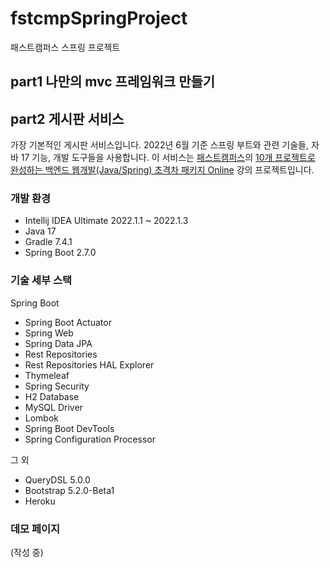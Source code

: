 # fstcmpSpringProject
패스트캠퍼스 스프링 프로젝트

## part1 나만의 mvc 프레임워크 만들기


## part2 게시판 서비스
 가장 기본적인 게시판 서비스입니다. 2022년 6월 기준 스프링 부트와 관련 기술들, 자바 17 기능, 개발 도구들을 사용합니다.
 이 서비스는 [패스트캠퍼스](https://fastcampus.co.kr/)의 [10개 프로젝트로 완성하는 백엔드 웹개발(Java/Spring) 초격차 패키지 Online](https://fastcampus.co.kr/dev_online_befinal) 강의 프로젝트입니다.
### 개발 환경
* Intellij IDEA Ultimate 2022.1.1 ~ 2022.1.3
* Java 17
* Gradle 7.4.1
* Spring Boot 2.7.0
### 기술 세부 스택
Spring Boot
* Spring Boot Actuator
* Spring Web
* Spring Data JPA
* Rest Repositories
* Rest Repositories HAL Explorer
* Thymeleaf
* Spring Security
* H2 Database
* MySQL Driver
* Lombok
* Spring Boot DevTools
* Spring Configuration Processor

그 외
* QueryDSL 5.0.0
* Bootstrap 5.2.0-Beta1
* Heroku
### 데모 페이지
(작성 중)
